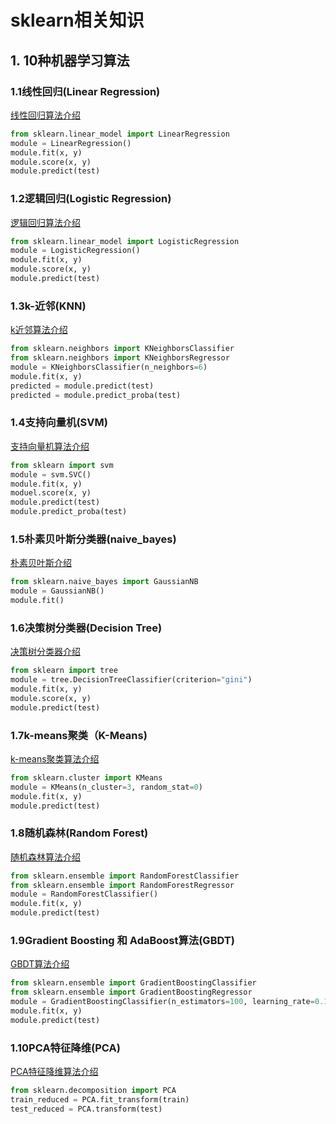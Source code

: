 # sklearn相关知识

## 1. 10种机器学习算法

### 1.1线性回归(Linear Regression)

[线性回归算法介绍](http://scikit-learn.org/stable/modules/generated/sklearn.linear_model.LinearRegression.html)

```python
from sklearn.linear_model import LinearRegression
module = LinearRegression()
module.fit(x, y)
module.score(x, y)
module.predict(test)
```

### 1.2逻辑回归(Logistic Regression)

[逻辑回归算法介绍](http://scikit-learn.org/stable/modules/generated/sklearn.linear_model.LogisticRegression.html)

```python
from sklearn.linear_model import LogisticRegression
module = LogisticRegression()
module.fit(x, y)
module.score(x, y)
module.predict(test)
```

### 1.3k-近邻(KNN)

[k近邻算法介绍](http://scikit-learn.org/stable/modules/generated/sklearn.neighbors.KNeighborsClassifier.html)

```python
from sklearn.neighbors import KNeighborsClassifier
from sklearn.neighbors import KNeighborsRegressor
module = KNeighborsClassifier(n_neighbors=6)
module.fit(x, y)
predicted = module.predict(test)
predicted = module.predict_proba(test)
```

### 1.4支持向量机(SVM)

[支持向量机算法介绍](http://scikit-learn.org/stable/modules/generated/sklearn.svm.SVC.html)

```python
from sklearn import svm
module = svm.SVC()
module.fit(x, y)
moduel.score(x, y)
module.predict(test)
module.predict_proba(test)
```

### 1.5朴素贝叶斯分类器(naive_bayes)

[朴素贝叶斯介绍](http://scikit-learn.org/stable/modules/generated/sklearn.svm.SVC.html)

```python
from sklearn.naive_bayes import GaussianNB
module = GaussianNB()
module.fit()
```

### 1.6决策树分类器(Decision Tree)

[决策树分类器介绍](http://scikit-learn.org/stable/modules/generated/sklearn.tree.DecisionTreeClassifier.html)

```python
from sklearn import tree
module = tree.DecisionTreeClassifier(criterion="gini")
module.fit(x, y)
module.score(x, y)
module.predict(test)
```

### 1.7k-means聚类（K-Means)

[k-means聚类算法介绍](http://scikit-learn.org/stable/modules/generated/sklearn.cluster.KMeans.html)

```python
from sklearn.cluster import KMeans
module = KMeans(n_cluster=3, random_stat=0)
module.fit(x, y)
module.predict(test)
```

### 1.8随机森林(Random Forest)

[随机森林算法介绍](http://scikit-learn.org/stable/modules/generated/sklearn.ensemble.RandomForestClassifier.html)

```python
from sklearn.ensemble import RandomForestClassifier
from sklearn.ensemble import RandomForestRegressor
module = RandomForestClassifier()
module.fit(x, y)
module.predict(test)  
```

### 1.9Gradient Boosting 和 AdaBoost算法(GBDT)

[GBDT算法介绍](http://scikit-learn.org/stable/modules/generated/sklearn.ensemble.GradientBoostingClassifier.html)

```python
from sklearn.ensemble import GradientBoostingClassifier
from sklearn.ensemble import GradientBoostingRegressor
module = GradientBoostingClassifier(n_estimators=100, learning_rate=0.1, max_depth=1, random_stat=0)
module.fit(x, y)
module.predict(test)
```

### 1.10PCA特征降维(PCA)

[PCA特征降维算法介绍](http://scikit-learn.org/stable/modules/generated/sklearn.decomposition.PCA.html)

```python
from sklearn.decomposition import PCA
train_reduced = PCA.fit_transform(train)
test_reduced = PCA.transform(test)
```
